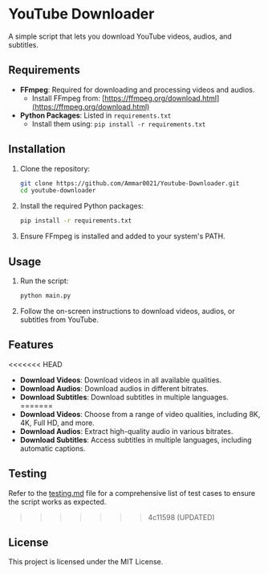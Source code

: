 # YouTube Downloader

A simple script that lets you download YouTube videos, audios, and subtitles.

## Requirements

- **FFmpeg**: Required for downloading and processing videos and audios.
  - Install FFmpeg from: [https://ffmpeg.org/download.html](https://ffmpeg.org/download.html)
- **Python Packages**: Listed in `requirements.txt`
  - Install them using: `pip install -r requirements.txt`

## Installation

1. Clone the repository:
    ```sh
    git clone https://github.com/Ammar0021/Youtube-Downloader.git
    cd youtube-downloader
    ```

2. Install the required Python packages:
    ```sh
    pip install -r requirements.txt
    ```

3. Ensure FFmpeg is installed and added to your system's PATH.

## Usage

1. Run the script:
    ```sh
    python main.py
    ```

2. Follow the on-screen instructions to download videos, audios, or subtitles from YouTube.

## Features

<<<<<<< HEAD
- **Download Videos**: Download videos in all available qualities.
- **Download Audios**: Download audios in different bitrates.
- **Download Subtitles**: Download subtitles in multiple languages.
=======
- **Download Videos**: Choose from a range of video qualities, including 8K, 4K, Full HD, and more.
- **Download Audios**: Extract high-quality audio in various bitrates.
- **Download Subtitles**: Access subtitles in multiple languages, including automatic captions.

## Testing

Refer to the [testing.md](testing.md) file for a comprehensive list of test cases to ensure the script works as expected.
>>>>>>> 4c11598 (UPDATED)

## License

This project is licensed under the MIT License.
